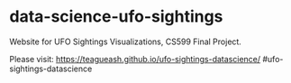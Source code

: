 # data-science-ufo-sightings
Website for UFO Sightings Visualizations, CS599 Final Project.

Please visit: https://teagueash.github.io/ufo-sightings-datascience/
#ufo-sightings-datascience
